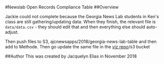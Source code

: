#Newslab Open Records Compliance Table
##Overview

Jackie could not complete because the Georgia News Lab students in Ken's class are still gathering/updating data. When they finish, the relevant file is `data/data.csv` - they should edit that and then everything else should auto-adjust.

Then push files to S3, ajcnewsapps/2018/georgia-news-lab-table and then add to Methode. Then go update the same file in the [viz repo](https://bitbucket.org/ajcnewsapp/georgia-news-lab-viz/src/master/data/data.csv)/s3 bucket

##Author
This was created by Jacquelyn Elias in November 2018